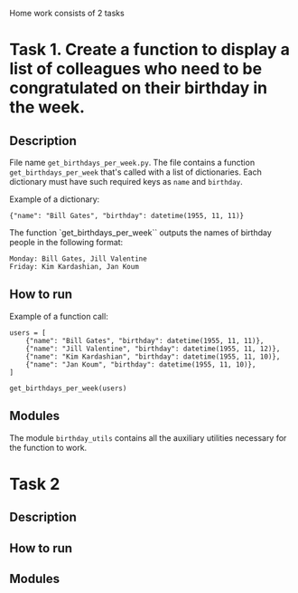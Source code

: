 Home work consists of 2 tasks

# Task 1. Create a function to display a list of colleagues who need to be congratulated on their birthday in the week.

## Description

File name `get_birthdays_per_week.py`. The file contains a function `get_birthdays_per_week` that's called with a list of dictionaries. Each dictionary must have such required keys as `name` and `birthday`.

Example of a dictionary:

```
{"name": "Bill Gates", "birthday": datetime(1955, 11, 11)}
```


The function `get_birthdays_per_week`` outputs the names of birthday people in the following format:

```
Monday: Bill Gates, Jill Valentine
Friday: Kim Kardashian, Jan Koum
```

## How to run

Example of a function call:

```
users = [
    {"name": "Bill Gates", "birthday": datetime(1955, 11, 11)},
    {"name": "Jill Valentine", "birthday": datetime(1955, 11, 12)},
    {"name": "Kim Kardashian", "birthday": datetime(1955, 11, 10)},
    {"name": "Jan Koum", "birthday": datetime(1955, 11, 10)},
]

get_birthdays_per_week(users)

```

## Modules

The module `birthday_utils` contains all the auxiliary utilities necessary for the function to work.


# Task 2

## Description

## How to run

## Modules
